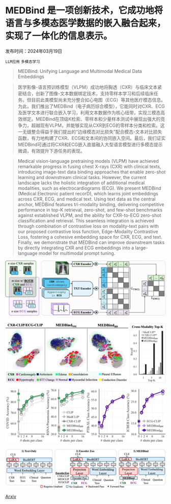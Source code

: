 # MEDBind 是一项创新技术，它成功地将语言与多模态医学数据的嵌入融合起来，实现了一体化的信息表示。

发布时间：2024年03月19日

`LLM应用` `多模态学习`

> MEDBind: Unifying Language and Multimodal Medical Data Embeddings

> 医学影像-语言预训练模型（VLPM）成功地将胸透（CXR）与临床文本紧密结合，创新了图像-文本数据绑定技术，支持零样本学习和后续临床任务。但目前此类模型尚未充分整合如心电图（ECG）等其他医疗模态信息。为此，我们推出了MEDBind（电子病历综合模型），它能同时对CXR、ECG及医学文本进行联合嵌入学习，利用文本数据作为核心纽带，实现三模态高效绑定。MEDBind在顶级K检索、零样本和少量样本测试中展现出强大的竞争力，超越现有VLPM，并能够实现从CXR到ECG的零样本分类和检索。这一无缝整合得益于我们提出的“边缘模态对比损失”配合模态-文本对比损失函数，有力地构建了CXR、ECG和文本间的协同嵌入空间。最后，我们证实MEDBind可通过将CXR和ECG嵌入直接融入大型语言模型进行多模态提示微调，有效提升下游任务的表现。

> Medical vision-language pretraining models (VLPM) have achieved remarkable progress in fusing chest X-rays (CXR) with clinical texts, introducing image-text data binding approaches that enable zero-shot learning and downstream clinical tasks. However, the current landscape lacks the holistic integration of additional medical modalities, such as electrocardiograms (ECG). We present MEDBind (Medical Electronic patient recorD), which learns joint embeddings across CXR, ECG, and medical text. Using text data as the central anchor, MEDBind features tri-modality binding, delivering competitive performance in top-K retrieval, zero-shot, and few-shot benchmarks against established VLPM, and the ability for CXR-to-ECG zero-shot classification and retrieval. This seamless integration is achieved through combination of contrastive loss on modality-text pairs with our proposed contrastive loss function, Edge-Modality Contrastive Loss, fostering a cohesive embedding space for CXR, ECG, and text. Finally, we demonstrate that MEDBind can improve downstream tasks by directly integrating CXR and ECG embeddings into a large-language model for multimodal prompt tuning.

![MEDBind 是一项创新技术，它成功地将语言与多模态医学数据的嵌入融合起来，实现了一体化的信息表示。](../../../paper_images/2403.12894/framework.png)

![MEDBind 是一项创新技术，它成功地将语言与多模态医学数据的嵌入融合起来，实现了一体化的信息表示。](../../../paper_images/2403.12894/tsne.png)

![MEDBind 是一项创新技术，它成功地将语言与多模态医学数据的嵌入融合起来，实现了一体化的信息表示。](../../../paper_images/2403.12894/fewshot.png)

![MEDBind 是一项创新技术，它成功地将语言与多模态医学数据的嵌入融合起来，实现了一体化的信息表示。](../../../paper_images/2403.12894/lora.png)

[Arxiv](https://arxiv.org/abs/2403.12894)